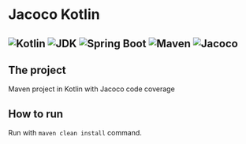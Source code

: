 # Jacoco Kotlin

![Kotlin](https://img.shields.io/badge/Kotlin-1.5.31-blue.svg?style=flat-square&logo=kotlin)
![JDK](https://img.shields.io/badge/JDK-11-yellow.svg?style=flat-square&logo=Java)
![Spring Boot](https://img.shields.io/badge/Spring_Boot-2.5.5-brightgreen.svg?style=flat-square&logo=springboot)
![Maven](https://img.shields.io/badge/Maven-3.8.1-orange.svg?style=flat-square&logo=apachemaven)
![Jacoco](https://img.shields.io/badge/Jacoco-0.8.7-orange.svg?style=flat-square&logo=checkmarx)
---
## The project

Maven project in Kotlin with Jacoco code coverage

## How to run
Run with `maven clean install` command.
